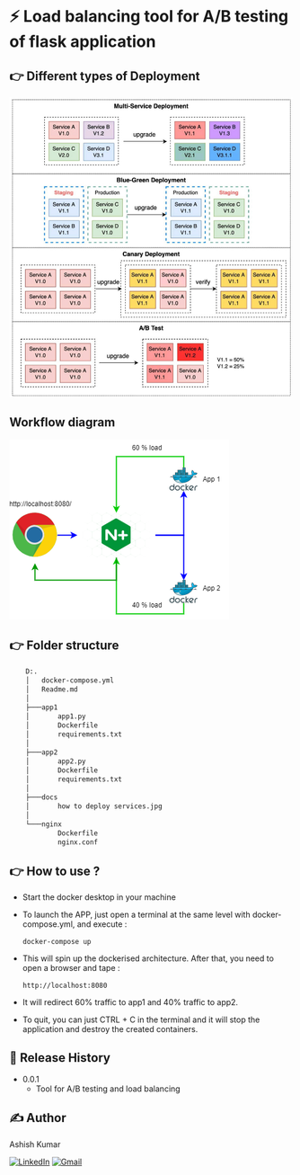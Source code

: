 # ⚡ Load balancing tool for A/B testing of flask application

## 👉 Different types of Deployment
![](./docs/how%20to%20deploy%20services.jpg)

## Workflow diagram

![](./docs/load%20balancer.png)

## 👉 Folder structure

```
    D:.
    │   docker-compose.yml
    │   Readme.md
    │
    ├───app1
    │       app1.py
    │       Dockerfile
    │       requirements.txt
    │
    ├───app2
    │       app2.py
    │       Dockerfile
    │       requirements.txt
    │
    ├───docs
    │       how to deploy services.jpg
    │
    └───nginx
            Dockerfile
            nginx.conf
```

## 👉 How to use ?
- Start the docker desktop in your machine
- To launch the APP, just open a terminal at the same level with docker-compose.yml, and execute : 
    ```
    docker-compose up
    ```

- This will spin up the dockerised architecture. After that, you need to open a browser and tape : 
    ```
    http://localhost:8080
    ```
- It will redirect 60% traffic to app1 and 40% traffic to app2.
- To quit, you can just CTRL + C in the terminal and it will stop the application and destroy the created containers.

## 📜 Release History

* 0.0.1
    * Tool for A/B testing and load balancing

## ✍️ Author

Ashish Kumar

[![LinkedIn](https://img.shields.io/badge/-Ashish%20Kumar-blue?style=social&logo=Linkedin&logoColor=blue&link=https://www.linkedin.com/in/ashishkrb7/)](https://www.linkedin.com/in/ashishkrb7/) 
[![Gmail](https://img.shields.io/badge/-Ashish%20Kumar-c14438?style=social&logo=Gmail&logoColor=red&link=mailto:ashishkrb7@gmail.com)](mailto:ashishkrb7@gmail.com)
